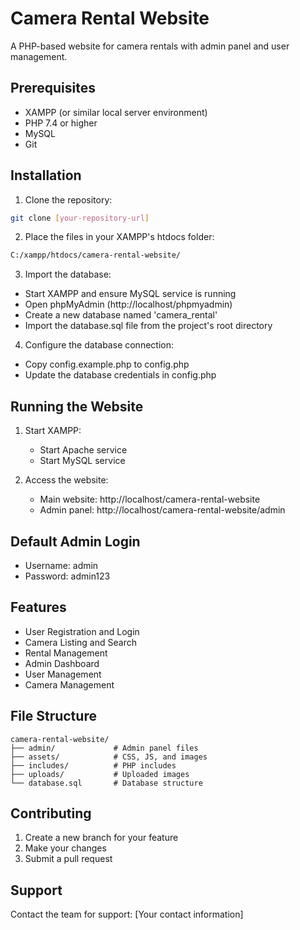 # Camera Rental Website

A PHP-based website for camera rentals with admin panel and user management.

## Prerequisites

- XAMPP (or similar local server environment)
- PHP 7.4 or higher
- MySQL
- Git

## Installation

1. Clone the repository:
```bash
git clone [your-repository-url]
```

2. Place the files in your XAMPP's htdocs folder:
```bash
C:/xampp/htdocs/camera-rental-website/
```

3. Import the database:
- Start XAMPP and ensure MySQL service is running
- Open phpMyAdmin (http://localhost/phpmyadmin)
- Create a new database named 'camera_rental'
- Import the database.sql file from the project's root directory

4. Configure the database connection:
- Copy config.example.php to config.php
- Update the database credentials in config.php

## Running the Website

1. Start XAMPP:
   - Start Apache service
   - Start MySQL service

2. Access the website:
   - Main website: http://localhost/camera-rental-website
   - Admin panel: http://localhost/camera-rental-website/admin

## Default Admin Login
- Username: admin
- Password: admin123

## Features
- User Registration and Login
- Camera Listing and Search
- Rental Management
- Admin Dashboard
- User Management
- Camera Management

## File Structure
```
camera-rental-website/
├── admin/             # Admin panel files
├── assets/            # CSS, JS, and images
├── includes/          # PHP includes
├── uploads/           # Uploaded images
└── database.sql       # Database structure
```

## Contributing
1. Create a new branch for your feature
2. Make your changes
3. Submit a pull request

## Support
Contact the team for support:
[Your contact information]
